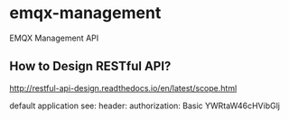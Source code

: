 
# emqx-management

EMQX Management API

## How to Design RESTful API?

http://restful-api-design.readthedocs.io/en/latest/scope.html

default application see:
header:
authorization: Basic YWRtaW46cHVibGlj
